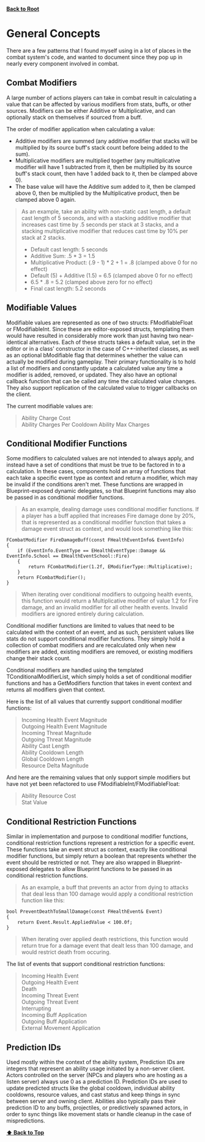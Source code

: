<a name="top"></a>
**[Back to Root](/README.md)**

# General Concepts

There are a few patterns that I found myself using in a lot of places in the combat system's code, and wanted to document since they pop up in nearly every component involved in combat.

## Combat Modifiers

A large number of actions players can take in combat result in calculating a value that can be affected by various modifiers from stats, buffs, or other sources. Modifiers can be either Additive or Multiplicative, and can optionally stack on themselves if sourced from a buff.  

The order of modifier application when calculating a value:
- Additive modifiers are summed (any additive modifier that stacks will be multiplied by its source buff's stack count before being added to the sum).
- Multiplicative modifiers are multiplied together (any multiplicative modifier will have 1 subtracted from it, then be multiplied by its source buff's stack count, then have 1 added back to it, then be clamped above 0).
- The base value will have the Additive sum added to it, then be clamped above 0, then be multiplied by the Multiplicative product, then be clamped above 0 again.

> As an example, take an ability with non-static cast length, a default cast length of 5 seconds, and with a stacking additive modifier that increases cast time by .5 seconds per stack at 3 stacks, and a stacking multiplicative modifier that reduces cast time by 10% per stack at 2 stacks.
>
> - Default cast length: 5 seconds
> - Additive Sum: .5 * 3 = 1.5
> - Multiplicative Product: (.9 - 1) * 2 + 1 = .8 (clamped above 0 for no effect)
> - Default (5) + Additive (1.5) = 6.5 (clamped above 0 for no effect)
> - 6.5 * .8 = 5.2 (clamped above zero for no effect)
> - Final cast length: 5.2 seconds  

## Modifiable Values  

Modifiable values are represented as one of two structs: FModifiableFloat or FModifiableInt. Since these are editor-exposed structs, templating them would have resulted in considerably more work than just having two near-identical alternatives. Each of these structs takes a default value, set in the editor or in a class' constructor in the case of C++-inherited classes, as well as an optional bModifiable flag that determines whether the value can actually be modified during gameplay. Their primary functionality is to hold a list of modifiers and constantly update a calculated value any time a modifier is added, removed, or updated. They also have an optional callback function that can be called any time the calculated value changes. They also support replication of the calculated value to trigger callbacks on the client.  

The current modifiable values are:  

> Ability Charge Cost  
> Ability Charges Per Cooldown
> Ability Max Charges  

## Conditional Modifier Functions

Some modifiers to calculated values are not intended to always apply, and instead have a set of conditions that must be true to be factored in to a calculation. In these cases, components hold an array of functions that each take a specific event type as context and return a modifier, which may be invalid if the conditions aren't met. These functions are wrapped in Blueprint-exposed dynamic delegates, so that Blueprint functions may also be passed in as conditional modifier functions.

> As an example, dealing damage uses conditional modifier functions. If a player has a buff applied that increases Fire damage done by 20%, that is represented as a conditional modifier function that takes a damage event struct as context, and would look something like this: 
```
FCombatModifier FireDamageBuff(const FHealthEventInfo& EventInfo) 
{ 
    if (EventInfo.EventType == EHealthEventType::Damage && EventInfo.School == EHealthEventSchool::Fire)
    {
        return FCombatModifier(1.2f, EModifierType::Multiplicative);
    }
    return FCombatModifier();
} 
```
> When iterating over conditional modifiers to outgoing health events, this function would return a Multiplicative modifier of value 1.2 for Fire damage, and an invalid modifier for all other health events. Invalid modifiers are ignored entirely during calculation.

Conditional modifier functions are limited to values that need to be calculated with the context of an event, and as such, persistent values like stats do not support conditional modifier functions. They simply hold a collection of combat modifiers and are recalculated only when new modifiers are added, existing modifiers are removed, or existing modifiers change their stack count.  

Conditional modifiers are handled using the templated TConditionalModifierList, which simply holds a set of conditional modifier functions and has a GetModifiers function that takes in event context and returns all modifiers given that context.

Here is the list of all values that currently support conditional modifier functions:  

> Incoming Health Event Magnitude  
> Outgoing Health Event Magnitude    
> Incoming Threat Magnitude  
> Outgoing Threat Magnitude  
> Ability Cast Length  
> Ability Cooldown Length  
> Global Cooldown Length  
> Resource Delta Magnitude  

And here are the remaining values that only support simple modifiers but have not yet been refactored to use FModifiableInt/FModifiableFloat:  

> Ability Resource Cost  
> Stat Value  

## Conditional Restriction Functions

Similar in implementation and purpose to conditional modifier functions, conditional restriction functions represent a restriction for a specific event. These functions take an event struct as context, exactly like conditional modifier functions, but simply return a boolean that represents whether the event should be restricted or not. They are also wrapped in Blueprint-exposed delegates to allow Blueprint functions to be passed in as conditional restriction functions.

> As an example, a buff that prevents an actor from dying to attacks that deal less than 100 damage would apply a conditional restriction function like this:
```
bool PreventDeathToSmallDamage(const FHealthEvent& Event) 
{ 
    return Event.Result.AppliedValue < 100.0f; 
}
```
> When iterating over applied death restrictions, this function would return true for a damage event that dealt less than 100 damage, and would restrict death from occuring.  

The list of events that support conditional restriction functions:  

> Incoming Health Event  
> Outgoing Health Event  
> Death  
> Incoming Threat Event  
> Outgoing Threat Event  
> Interrupting  
> Incoming Buff Application  
> Outgoing Buff Application  
> External Movement Application  

## Prediction IDs

Used mostly within the context of the ability system, Prediction IDs are integers that represent an ability usage initiated by a non-server client. Actors controlled on the server (NPCs and players who are hosting as a listen server) always use 0 as a prediction ID. Prediction IDs are used to update predicted structs like the global cooldown, individual ability cooldowns, resource values, and cast status and keep things in sync between server and owning client. Abilities also typically pass their prediction ID to any buffs, projectiles, or predictively spawned actors, in order to sync things like movement stats or handle cleanup in the case of mispredictions.

**[⬆ Back to Top](#top)**
